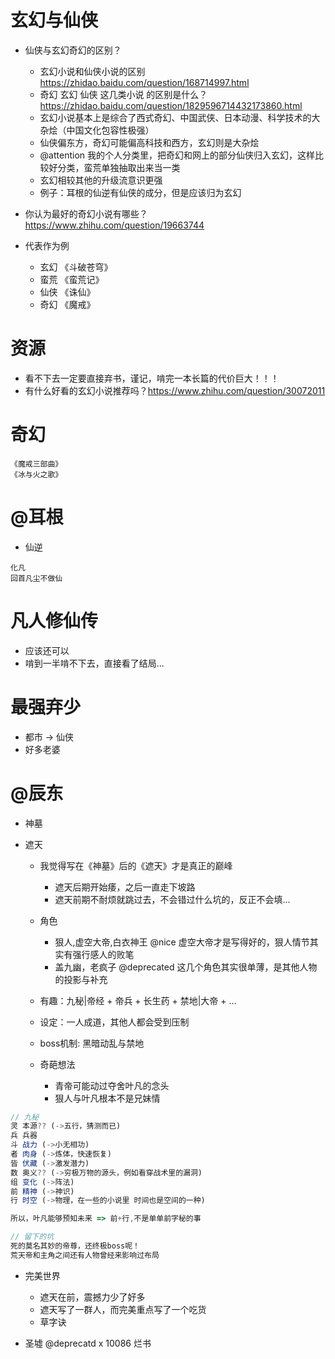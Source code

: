 # 玄幻与仙侠

- 仙侠与玄幻奇幻的区别？

    - 玄幻小说和仙侠小说的区别 https://zhidao.baidu.com/question/168714997.html
    - 奇幻 玄幻 仙侠 这几类小说 的区别是什么？https://zhidao.baidu.com/question/1829596714432173860.html
    - 玄幻小说基本上是综合了西式奇幻、中国武侠、日本动漫、科学技术的大杂烩（中国文化包容性极强）
    - 仙侠偏东方，奇幻可能偏高科技和西方，玄幻则是大杂烩
    - @attention 我的个人分类里，把奇幻和网上的部分仙侠归入玄幻，这样比较好分类，蛮荒单独抽取出来当一类
    - 玄幻相较其他的升级流意识更强
    - 例子：耳根的仙逆有仙侠的成分，但是应该归为玄幻

- 你认为最好的奇幻小说有哪些？ https://www.zhihu.com/question/19663744
- 代表作为例

    - 玄幻 《斗破苍穹》
    - 蛮荒 《蛮荒记》
    - 仙侠 《诛仙》
    - 奇幻 《魔戒》


# 资源

- 看不下去一定要直接弃书，谨记，啃完一本长篇的代价巨大！！！
- 有什么好看的玄幻小说推荐吗？https://www.zhihu.com/question/30072011


# 奇幻

```
《魔戒三部曲》
《冰与火之歌》
```


# @耳根

- 仙逆

```
化凡
回首凡尘不做仙
```

# 凡人修仙传

- 应该还可以
- 啃到一半啃不下去，直接看了结局...

# 最强弃少

- 都市 -> 仙侠
- 好多老婆

# @辰东

- 神墓
- 遮天

    - 我觉得写在《神墓》后的《遮天》才是真正的巅峰
        - 遮天后期开始痿，之后一直走下坡路
        - 遮天前期不耐烦就跳过去，不会错过什么坑的，反正不会填...
    - 角色
        - 狠人,虚空大帝,白衣神王 @nice 虚空大帝才是写得好的，狠人情节其实有强行感人的败笔
        - 盖九幽，老疯子 @deprecated 这几个角色其实很单薄，是其他人物的投影与补充
    - 有趣：九秘|帝经 + 帝兵 + 长生药 + 禁地|大帝 + ... 
    - 设定：一人成道，其他人都会受到压制
    - boss机制: 黑暗动乱与禁地
    - 奇葩想法

        - 青帝可能动过夺舍叶凡的念头
        - 狠人与叶凡根本不是兄妹情

```javascript
// 九秘
灵 本源?? (->五行，猜测而已)
兵 兵器 
斗 战力 (->小无相功) 
者 肉身 (->炼体，快速恢复)
皆 伏藏 (->激发潜力)
数 奥义?? (->穷极万物的源头，例如看穿战术里的漏洞) 
组 变化 (->阵法)
前 精神 (->神识)
行 时空 (->物理，在一些的小说里 时间也是空间的一种)

所以，叶凡能够预知未来 => 前+行,不是单单前字秘的事

// 留下的坑
死的莫名其妙的帝尊，还终极boss呢！
荒天帝和主角之间还有人物曾经来影响过布局
```

- 完美世界

    - 遮天在前，震撼力少了好多
    - 遮天写了一群人，而完美重点写了一个吃货
    - 草字诀

- 圣墟 @deprecatd x 10086 烂书

